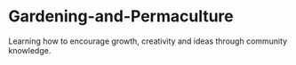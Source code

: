 # Gardening-and-Permaculture
Learning how to encourage growth, creativity and ideas through community knowledge.
